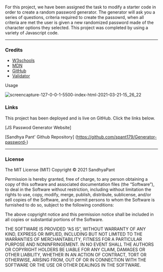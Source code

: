 For this project, we have been assigned the task to modify a starter code in order to create a random password generator. The generator will ask you a series of questions, criteria required to create the passowrd, when all criteria are met the user is given a new randomized password made of the character options they selected. This project was completed by using a variety of Javascript code.


***
### __Credits__

- [W3schools](https://www.w3schools.com/)
- [MDN](https://developer.mozilla.org/en-US/docs/Web/CSS/CSS_Selectors)
- [GitHub](https://coding-boot-camp.github.io/full-stack/github/professional-readme-guide)
- [Validator](https://validator.w3.org/)


Usage

![screencapture-127-0-0-1-5500-index-html-2021-03-21-15_26_22](https://user-images.githubusercontent.com/79482141/111918779-2575c980-8a5d-11eb-85bc-26c9513bc80f.png)



### __Links__

This project has been deployed and is live on GitHub. Click the links below.

[JS Passwod Generator Website] 


 [Sandhya Pant' Github Repository] (https://github.com/spant179/Generator-password-)





***
### __License__

The MIT License (MIT)
Copyright © 2021 SandhyaPant

Permission is hereby granted, free of charge, to any person obtaining a copy of this software and associated documentation files (the “Software”), to deal in the Software without restriction, including without limitation the rights to use, copy, modify, merge, publish, distribute, sublicense, and/or sell copies of the Software, and to permit persons to whom the Software is furnished to do so, subject to the following conditions:

The above copyright notice and this permission notice shall be included in all copies or substantial portions of the Software.

THE SOFTWARE IS PROVIDED “AS IS”, WITHOUT WARRANTY OF ANY KIND, EXPRESS OR IMPLIED, INCLUDING BUT NOT LIMITED TO THE WARRANTIES OF MERCHANTABILITY, FITNESS FOR A PARTICULAR PURPOSE AND NONINFRINGEMENT. IN NO EVENT SHALL THE AUTHORS OR COPYRIGHT HOLDERS BE LIABLE FOR ANY CLAIM, DAMAGES OR OTHER LIABILITY, WHETHER IN AN ACTION OF CONTRACT, TORT OR OTHERWISE, ARISING FROM, OUT OF OR IN CONNECTION WITH THE SOFTWARE OR THE USE OR OTHER DEALINGS IN THE SOFTWARE.

